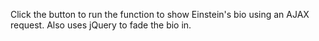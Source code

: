 Click the button to run the function to show Einstein's bio using an AJAX request. Also uses jQuery to fade the bio in.
